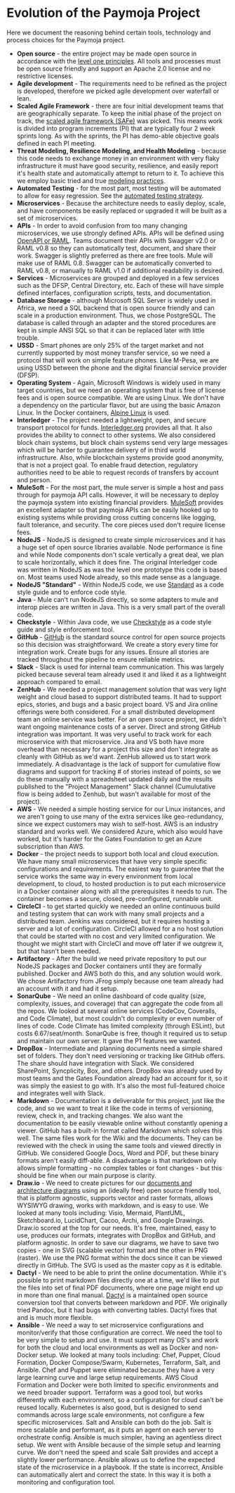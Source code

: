 # Evolution of the Paymoja Project

Here we document the reasoning behind certain tools, technology and process choices for the Paymoja project.

* **Open source** - the entire project may be made open source in accordance with the [level one principles](https://leveloneproject.org/wp-content/uploads/2016/03/L1P_Level-One-Principles-and-Perspective.pdf). All tools and processes must be open source friendly and support an Apache 2.0 license and no restrictive licenses.
* **Agile development** - The requirements need to be refined as the project is developed, therefore we picked agile development over waterfall or lean.
* **Scaled Agile Framework** - there are four initial development teams that are geographically separate. To keep the initial phase of the project on track, the [scaled agile framework (SAFe)](www.scaledagileframework.com) was picked. This means work is divided into program increments (PI) that are typically four 2 week sprints long.  As with the sprints, the PI has demo-able objective goals defined in each PI meeting.
* **Threat Modeling, Resilience Modeling, and Health Modeling** - because this code needs to exchange money in an environment with very flaky infrastructure it must have good security, resilience, and easily report it's health state and automatically attempt to return to it. To achieve this we employ basic tried and true [modeling practices](https://github.com/LevelOneProject/paymoja/contribute/Architecture-Documentation-Guidelines.md#second-round). 
* **Automated Testing** - for the most part, most testing will be automated to allow for easy regression. See the [automated testing strategy](https://github.com/LevelOneProject/paymoja/contribute/Architecture-Documentation-Guidelines.md#second-round).
* **Microservices** - Because the architecture needs to easily deploy, scale, and have components be easily replaced or upgraded it will be built as a set of microservices. 
* **APIs** - In order to avoid confusion from too many changing microservices, we use strongly defined APIs. APIs will be defined using [OpenAPI or RAML](https://github.com/LevelOneProject/paymoja/contribute/API-Documentation.md). Teams document their APIs with Swagger v2.0 or RAML v0.8 so they can automatically test, document, and share their work. Swagger is slightly preferred as there are free tools. Mule will make use of RAML 0.8. Swagger can be automatically converted to RAML v0.8, or manually to RAML v1.0 if additional readability is desired.
* **Services** - Microservices are grouped and deployed in a few services such as the DFSP, Central Directory, etc. Each of these will have simple defined interfaces, configuration scripts, tests, and documentation.
* **Database Storage** - although Microsoft SQL Server is widely used in Africa, we need a SQL backend that is open source friendly and can scale in a production environment. Thus, we chose PostgreSQL. The database is called through an adapter and the stored procedures are kept in simple ANSI SQL so that it can be replaced later with little trouble. 
* **USSD** - Smart phones are only 25% of the target market and not currently supported by most money transfer service, so we need a protocol that will work on simple feature phones. Like M-Pesa, we are using USSD between the phone and the digital financial service provider (DFSP).
* **Operating System** - Again, Microsoft Windows is widely used in many target countries, but we need an operating system that is free of license fees and is open source compatible. We are using Linux. We don't have a dependency on the particular flavor, but are using the basic Amazon Linux. In the Docker containers, [Alpine Linux](https://alpinelinux.org/) is used.
* **Interledger** - The project needed a lightweight, open, and secure transport protocol for funds. [Interledger.org](http://Interledger.org) provides all that. It also provides the ability to connect to other systems. We also considered block chain systems, but block chain systems send very large messages which will be harder to guarantee delivery of in third world infrastructure. Also, while blockchain systems provide good anonymity, that is not a project goal. To enable fraud detection, regulatory authorities need to be able to request records of transfers by account and person.
* **MuleSoft** - For the most part, the mule server is simple a host and pass through for paymoja API calls. However, it will be necessary to deploy the paymoja system into existing financial providers. [MuleSoft](https://www.mulesoft.com/) provides an excellent adapter so that paymoja APIs can be easily hooked up to existing systems while providing cross cutting concerns like logging, fault tolerance, and security. The core pieces used don't require license fees.
* **NodeJS** - NodeJS is designed to create simple microservices and it has a huge set of open source libraries available. Node performance is fine and while Node components don't scale vertically a great deal, we plan to scale horizontally, which it does fine. The original Interledger code was written in NodeJS as was the level one prototype this code is based on. Most teams used Node already, so this made sense as a language.
* **NodeJS "Standard"** - Within NodeJS code, we use [Standard](https://www.npmjs.com/package/standard) as a code style guide and to enforce code style.
* **Java** - Mule can't run NodeJS directly, so some adapters to mule and interop pieces are written in Java. This is a very small part of the overall code.
* **Checkstyle** - Within Java code, we use [Checkstyle](http://checkstyle.sourceforge.net/) as a code style guide and style enforcement tool.
* **GitHub** - [GitHub](https://github.com/LevelOneProject) is the standard source control for open source projects so this decision was straightforward.
We create a story every time for integration work. Create bugs for any issues. Ensure all stories are tracked throughout the pipeline to ensure reliable metrics.
* **Slack** - Slack is used for internal team communication. This was largely picked because several team already used it and liked it as a lightweight approach compared to email. 
* **ZenHub** - We needed a project management solution that was very light weight and cloud based to support distributed teams. It had to support epics, stories, and bugs and a basic project board. VS and Jira online offerings were both considered.  For a small distributed development team an online service was better. For an open source project, we didn't want ongoing maintenance costs of a server. Direct and strong GitHub integration was important. It was very useful to track work for each microservice with that microservice. Jira and VS both have more overhead than necessary for a project this size and don't integrate as cleanly with GitHub as we'd want. ZenHub allowed us to start work immediately. A disadvantage is the lack of support for cumulative flow diagrams and support for tracking # of stories instead of points, so we do these manually with a spreadsheet updated daily and the results published to the "Project Management" Slack channel (Cumulutative flow is being added to Zenhub, but wasn't available for most of the project).
* **AWS** - We needed a simple hosting service for our Linux instances, and we aren't going to use many of the extra services like geo-redundancy, since we expect customers may wish to self-host. AWS is an industry standard and works well. We considered Azure, which also would have worked, but it's harder for the Gates Foundation to get an Azure subscription than AWS.
* **Docker** - the project needs to support both local and cloud execution. We have many small microservices that have very simple specific configurations and requirements. The easiest way to guarantee that the service works the same way in every environment from local development, to cloud, to hosted production is to put each microservice in a Docker container along with all the prerequisites it needs to run. The container becomes a secure, closed, pre-configured, runnable unit. 
* **CircleCI** - to get started quickly we needed an online continuous build and testing system that can work with many small projects and a distributed team. Jenkins was considered, but it requires hosting a server and a lot of configuration. CircleCI allowed for a no host solution that could be started with no cost and very limited configuration. We thought we might start with CircleCI and move off later if we outgrew it, but that hasn't been needed.
* **Artifactory** - After the build we need private repository to put our NodeJS packages and Docker containers until they are formally published. Docker and AWS both do this, and any solution would work. We chose Artifactory from JFrog simply because one team already had an account with it and had it setup. 
* **SonarQube** - We need an online dashboard of code quality (size, complexity, issues, and coverage) that can aggregate the code from all the repos. We looked at several online services (CodeCov, Coveralls, and Code Climate), but most couldn't do complexity or even number of lines of code. Code Climate has limited complexity (through ESLint), but costs 6.67/seat/month. SonarQube is free, though it required us to setup and maintain our own server. It gave the P1 features we wanted. 
* **DropBox** - Intermediate and planning documents need a simple shared set of folders. They don't need versioning or tracking like GitHub offers. The share should have integration with Slack. We considered SharePoint, Syncplicity, Box, and others. DropBox was already used by most teams and the Gates Foundation already had an account for it, so it was simply the easiest to go with. It's also the most full-featured choice and integrates well with Slack.
* **Markdown** - Documentation is a deliverable for this project, just like the code, and so we want to treat it like the code in terms of versioning, review, check in, and tracking changes. We also want the documentation to be easily viewable online without constantly opening a viewer. GitHub has a built-in format called Markdown which solves this well. The same files work for the Wiki and the documents. They can be reviewed with the check in using the same tools and viewed directly in GitHub. We considered Google Docs, Word and PDF, but these binary formats aren't easily diff-able. A disadvantage is that markdown only allows simple formatting - no complex tables or font changes - but this should be fine when our main purpose is clarity.
* **Draw.io** - We need to create pictures for our [documents and architecture diagrams](https://github.com/LevelOneProject/paymoja/contribute/Architecture-Documentation-Guidelines.md) using an (ideally free) open source friendly tool, that is platform agnostic, supports vector and raster formats, allows WYSIWYG drawing, works with markdown, and is easy to use. We looked at many tools including: Visio, Mermaid, PlantUML, Sketchboard.io, LucidChart, Cacoo, Archi, and Google Drawings. Draw.io scored at the top for our needs. It's free, maintained, easy to use, produces our formats, integrates with DropBox and GitHub, and platform agnostic. In order to save our diagrams, we have to save two copies - one in SVG (scalable vector) format and the other in PNG (raster). We use the PNG format within the docs since it can be viewed directly in GitHub. The SVG is used as the master copy as it is editable. 
* **Dactyl** - We need to be able to print the online documentation. While it's possible to print markdown files directly one at a time, we'd like to put the files into set of final PDF documents, where one page might end up in more than one final manual. [Dactyl](https://github.com/ripple/dactyl) is a maintained open source conversion tool that converts between markdown and PDF. We originally tried Pandoc, but it had bugs with converting tables. Dactyl fixes that and is much more flexible.
* **Ansible** - We need a way to set microservice configurations and monitor/verify that those configuration are correct. We need the tool to be very simple to setup and use. It must support many OS's and work for both the cloud and local environments as well as Docker and non-Docker setup. We looked at many tools including: Chef, Puppet, Cloud Formation, Docker Compose/Swarm, Kubernetes, Terraform, Salt, and Ansible. Chef and Puppet were eliminated because they have a very large learning curve and large setup requirements. AWS Cloud Formation and Docker were both limited to specific environments and we need broader support. Terraform was a good tool, but works differently with each environment, so a configuration for cloud can't be reused locally. Kubernetes is also good, but is designed to send commands across large scale environments, not configure a few specific microservices. Salt and Ansible can both do the job. Salt is more scalable and performant, as it puts an agent on each server to orchestrate config. Ansible is much simpler, having an agentless direct setup. We went with Ansible because of the simple setup and learning curve. We don't need the speed and scale Salt provides and accept a slightly lower performance. Ansible allows us to define the expected state of the microservice in a playbook. If the state is incorrect, Ansible can automatically alert and correct the state. In this way it is both a monitoring and configuration tool. 
